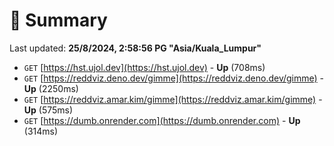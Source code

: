 # 📖 Summary
Last updated: **25/8/2024, 2:58:56 PG "Asia/Kuala_Lumpur"**

- `GET` [https://hst.ujol.dev](https://hst.ujol.dev) - **Up** (708ms)
- `GET` [https://reddviz.deno.dev/gimme](https://reddviz.deno.dev/gimme) - **Up** (2250ms)
- `GET` [https://reddviz.amar.kim/gimme](https://reddviz.amar.kim/gimme) - **Up** (575ms)
- `GET` [https://dumb.onrender.com](https://dumb.onrender.com) - **Up** (314ms)
